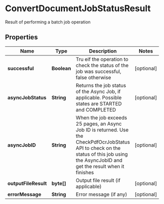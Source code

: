 

# ConvertDocumentJobStatusResult

Result of performing a batch job operation

## Properties

| Name | Type | Description | Notes |
|------------ | ------------- | ------------- | -------------|
|**successful** | **Boolean** | Tru eif the operation to check the status of the job was successful, false otherwise |  [optional] |
|**asyncJobStatus** | **String** | Returns the job status of the Async Job, if applicable.  Possible states are STARTED and COMPLETED |  [optional] |
|**asyncJobID** | **String** | When the job exceeds 25 pages, an Async Job ID is returned.  Use the CheckPdfOcrJobStatus API to check on the status of this job using the AsyncJobID and get the result when it finishes |  [optional] |
|**outputFileResult** | **byte[]** | Output file result (if applicable) |  [optional] |
|**errorMessage** | **String** | Error message (if any) |  [optional] |



